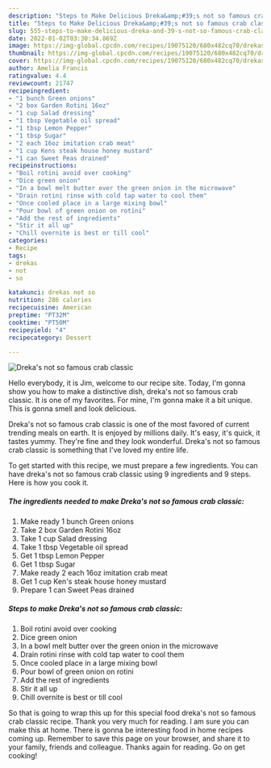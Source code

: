 ```yaml
---
description: "Steps to Make Delicious Dreka&amp;#39;s not so famous crab classic"
title: "Steps to Make Delicious Dreka&amp;#39;s not so famous crab classic"
slug: 555-steps-to-make-delicious-dreka-and-39-s-not-so-famous-crab-classic
date: 2022-01-02T03:30:34.869Z
image: https://img-global.cpcdn.com/recipes/19075120/680x482cq70/drekas-not-so-famous-crab-classic-recipe-main-photo.jpg
thumbnail: https://img-global.cpcdn.com/recipes/19075120/680x482cq70/drekas-not-so-famous-crab-classic-recipe-main-photo.jpg
cover: https://img-global.cpcdn.com/recipes/19075120/680x482cq70/drekas-not-so-famous-crab-classic-recipe-main-photo.jpg
author: Amelia Francis
ratingvalue: 4.4
reviewcount: 21747
recipeingredient:
- "1 bunch Green onions"
- "2 box Garden Rotini 16oz"
- "1 cup Salad dressing"
- "1 tbsp Vegetable oil spread"
- "1 tbsp Lemon Pepper"
- "1 tbsp Sugar"
- "2 each 16oz imitation crab meat"
- "1 cup Kens steak house honey mustard"
- "1 can Sweet Peas drained"
recipeinstructions:
- "Boil rotini avoid over cooking"
- "Dice green onion"
- "In a bowl melt butter over the green onion in the microwave"
- "Drain rotini rinse with cold tap water to cool them"
- "Once cooled place in a large mixing bowl"
- "Pour bowl of green onion on rotini"
- "Add the rest of ingredients"
- "Stir it all up"
- "Chill overnite is best or till cool"
categories:
- Recipe
tags:
- drekas
- not
- so

katakunci: drekas not so 
nutrition: 286 calories
recipecuisine: American
preptime: "PT32M"
cooktime: "PT50M"
recipeyield: "4"
recipecategory: Dessert

---
```



![Dreka&#39;s not so famous crab classic](https://img-global.cpcdn.com/recipes/19075120/680x482cq70/drekas-not-so-famous-crab-classic-recipe-main-photo.jpg)

Hello everybody, it is Jim, welcome to our recipe site. Today, I'm gonna show you how to make a distinctive dish, dreka&#39;s not so famous crab classic. It is one of my favorites. For mine, I'm gonna make it a bit unique. This is gonna smell and look delicious.

Dreka&#39;s not so famous crab classic is one of the most favored of current trending meals on earth. It is enjoyed by millions daily. It's easy, it's quick, it tastes yummy. They're fine and they look wonderful. Dreka&#39;s not so famous crab classic is something that I've loved my entire life.




To get started with this recipe, we must prepare a few ingredients. You can have dreka&#39;s not so famous crab classic using 9 ingredients and 9 steps. Here is how you cook it.

<!--inarticleads1-->

##### The ingredients needed to make Dreka&#39;s not so famous crab classic:

1. Make ready 1 bunch Green onions
1. Take 2 box Garden Rotini 16oz
1. Take 1 cup Salad dressing
1. Take 1 tbsp Vegetable oil spread
1. Get 1 tbsp Lemon Pepper
1. Get 1 tbsp Sugar
1. Make ready 2 each 16oz imitation crab meat
1. Get 1 cup Ken&#39;s steak house honey mustard
1. Prepare 1 can Sweet Peas drained




<!--inarticleads2-->

##### Steps to make Dreka&#39;s not so famous crab classic:

1. Boil rotini avoid over cooking
1. Dice green onion
1. In a bowl melt butter over the green onion in the microwave
1. Drain rotini rinse with cold tap water to cool them
1. Once cooled place in a large mixing bowl
1. Pour bowl of green onion on rotini
1. Add the rest of ingredients
1. Stir it all up
1. Chill overnite is best or till cool




So that is going to wrap this up for this special food dreka&#39;s not so famous crab classic recipe. Thank you very much for reading. I am sure you can make this at home. There is gonna be interesting food in home recipes coming up. Remember to save this page on your browser, and share it to your family, friends and colleague. Thanks again for reading. Go on get cooking!
